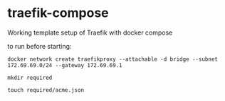 # traefik-compose
Working template setup of Traefik with docker compose

to run before starting:

`docker network create traefikproxy --attachable -d bridge --subnet 172.69.69.0/24 --gateway 172.69.69.1`

`mkdir required`

`touch required/acme.json`

